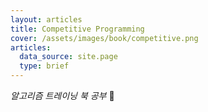 ```yaml
---
layout: articles
title: Competitive Programming
cover: /assets/images/book/competitive.png
articles:
  data_source: site.page
  type: brief
---
```


*알고리즘 트레이닝 북 공부* :ghost:

<!--more-->